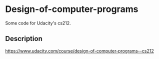# Design-of-computer-programs
Some code for Udacity's cs212.

## Description
https://www.udacity.com/course/design-of-computer-programs--cs212
